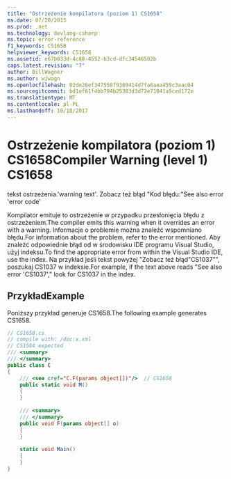 ```yaml
---
title: "Ostrzeżenie kompilatora (poziom 1) CS1658"
ms.date: 07/20/2015
ms.prod: .net
ms.technology: devlang-csharp
ms.topic: error-reference
f1_keywords: CS1658
helpviewer_keywords: CS1658
ms.assetid: e67b033d-4c88-4552-b3cd-dfc34546502b
caps.latest.revision: "7"
author: BillWagner
ms.author: wiwagn
ms.openlocfilehash: 02de26ef347558f9369414d7fa6aea459c3aac04
ms.sourcegitcommit: bd1ef61f4bb794b25383d3d72e71041a5ced172e
ms.translationtype: MT
ms.contentlocale: pl-PL
ms.lasthandoff: 10/18/2017
---
```

# <a name="compiler-warning-level-1-cs1658"></a><span data-ttu-id="cc1aa-102">Ostrzeżenie kompilatora (poziom 1) CS1658</span><span class="sxs-lookup"><span data-stu-id="cc1aa-102">Compiler Warning (level 1) CS1658</span></span>
<span data-ttu-id="cc1aa-103">tekst ostrzeżenia.</span><span class="sxs-lookup"><span data-stu-id="cc1aa-103">'warning text'.</span></span> <span data-ttu-id="cc1aa-104">Zobacz też błąd "Kod błędu:"</span><span class="sxs-lookup"><span data-stu-id="cc1aa-104">See also error 'error code'</span></span>  
  
 <span data-ttu-id="cc1aa-105">Kompilator emituje to ostrzeżenie w przypadku przesłonięcia błędu z ostrzeżeniem.</span><span class="sxs-lookup"><span data-stu-id="cc1aa-105">The compiler emits this warning when it overrides an error with a warning.</span></span> <span data-ttu-id="cc1aa-106">Informacje o problemie można znaleźć wspomniano błędu.</span><span class="sxs-lookup"><span data-stu-id="cc1aa-106">For information about the problem, refer to the error mentioned.</span></span> <span data-ttu-id="cc1aa-107">Aby znaleźć odpowiednie błąd od w środowisku IDE programu Visual Studio, użyj indeksu.</span><span class="sxs-lookup"><span data-stu-id="cc1aa-107">To find the appropriate error from within the Visual Studio IDE, use the index.</span></span> <span data-ttu-id="cc1aa-108">Na przykład jeśli tekst powyżej "Zobacz też błąd"CS1037"", poszukaj CS1037 w indeksie.</span><span class="sxs-lookup"><span data-stu-id="cc1aa-108">For example, if the text above reads "See also error 'CS1037'," look for CS1037 in the index.</span></span>  
  
## <a name="example"></a><span data-ttu-id="cc1aa-109">Przykład</span><span class="sxs-lookup"><span data-stu-id="cc1aa-109">Example</span></span>  
 <span data-ttu-id="cc1aa-110">Poniższy przykład generuje CS1658.</span><span class="sxs-lookup"><span data-stu-id="cc1aa-110">The following example generates CS1658.</span></span>  
  
```csharp  
// CS1658.cs  
// compile with: /doc:x.xml  
// CS1584 expected  
/// <summary>  
/// </summary>  
public class C  
{  
    /// <see cref="C.F(params object[])"/>  // CS1658  
    public static void M()  
    {  
    }  
  
    /// <summary>  
    /// </summary>  
    public void F(params object[] o)  
    {  
    }  
  
    static void Main()  
    {  
    }  
}  
```
